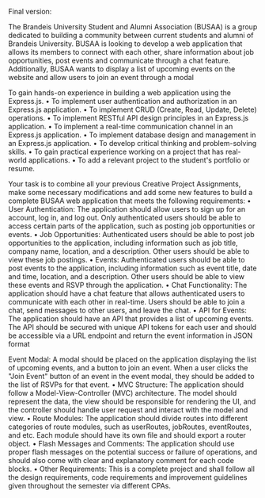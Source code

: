 Final version:

The Brandeis University Student and Alumni Association (BUSAA) is a group dedicated to
building a community between current students and alumni of Brandeis University. BUSAA is
looking to develop a web application that allows its members to connect with each other, share
information about job opportunities, post events and communicate through a chat feature.
Additionally, BUSAA wants to display a list of upcoming events on the website and allow users
to join an event through a modal

To gain hands-on experience in building a web application using the Express.js.
• To implement user authentication and authorization in an Express.js application.
• To implement CRUD (Create, Read, Update, Delete) operations.
• To implement RESTful API design principles in an Express.js application.
• To implement a real-time communication channel in an Express.js application.
• To implement database design and management in an Express.js application.
• To develop critical thinking and problem-solving skills.
• To gain practical experience working on a project that has real-world applications.
• To add a relevant project to the student's portfolio or resume.

Your task is to combine all your previous Creative Project Assignments, make some necessary
modifications and add some new features to build a complete BUSAA web application that
meets the following requirements:
• User Authentication: The application should allow users to sign up for an account, log in,
and log out. Only authenticated users should be able to access certain parts of the
application, such as posting job opportunities or events.
• Job Opportunities: Authenticated users should be able to post job opportunities to the
application, including information such as job title, company name, location, and a
description. Other users should be able to view these job postings.
• Events: Authenticated users should be able to post events to the application, including
information such as event title, date and time, location, and a description. Other users
should be able to view these events and RSVP through the application.
• Chat Functionality: The application should have a chat feature that allows authenticated
users to communicate with each other in real-time. Users should be able to join a chat, send
messages to other users, and leave the chat.
• API for Events: The application should have an API that provides a list of upcoming events.
The API should be secured with unique API tokens for each user and should be accessible
via a URL endpoint and return the event information in JSON format

Event Modal: A modal should be placed on the application displaying the list of upcoming
events, and a button to join an event. When a user clicks the "Join Event" button of an event
in the event modal, they should be added to the list of RSVPs for that event.
• MVC Structure: The application should follow a Model-View-Controller (MVC)
architecture. The model should represent the data, the view should be responsible for
rendering the UI, and the controller should handle user request and interact with the model
and view.
• Route Modules: The application should divide routes into different categories of route
modules, such as userRoutes, jobRoutes, eventRoutes, and etc. Each module should have its
own file and should export a router object.
• Flash Messages and Comments: The application should use proper flash messages on the
potential success or failure of operations, and should also come with clear and explanatory
comment for each code blocks.
• Other Requirements: This is a complete project and shall follow all the design
requirements, code requirements and improvement guidelines given throughout the
semester via different CPAs.

